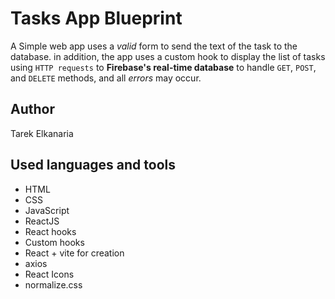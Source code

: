 # Tasks App Blueprint

A Simple web app uses a _valid_ form to send the text of the task to the database. in addition, the app uses a custom hook to display the list of tasks using `HTTP requests` to **Firebase's real-time database** to handle `GET`, `POST`, and `DELETE` methods, and all _errors_ may occur.

## Author

Tarek Elkanaria

## Used languages and tools

- HTML
- CSS
- JavaScript
- ReactJS
- React hooks
- Custom hooks
- React + vite for creation
- axios
- React Icons
- normalize.css
